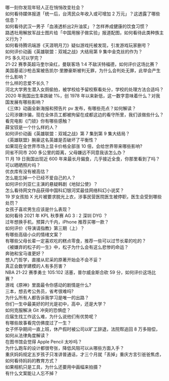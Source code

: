 哪一刻你发现年轻人正在悄悄改变社会？  
如何看待媒体报道「统一后，台湾民众年收入或可增加 2 万元」？这透露了哪些信息？  
如何看待武汉一男子「血液透析出2升油浆」？怎样养成健康的饮食习惯？  
路透社用解放军战士图片给「中国用猴子做实验」报道配图，如何看待此类种族主义行为？  
如何看待腾讯端游《天涯明月刀》疑似游戏托被发现，引发游戏玩家删号？  
如何评价动画《英雄联盟：双城之战》大结局第 9 集中金克丝的作为？  
PS 多久可以学完？  
21-22 赛季英超马奎尔染红，曼联客场 1:4 不敌沃特福德，如何评价这场比赛？  
美国基诺沙枪击案被告凯尔·里滕豪斯被判无罪，为什么会判处无罪，此举会产生什么影响？  
什么样的恋爱不长久？  
河北大学男生潜入女厕偷拍，被学校给予留校察看处分，学校的处理方法合适吗？  
2020 年我国出生率跌破 1%，创 1978 年以来新低，这一数字意味着什么？对我国发展有哪些影响？  
《三体》动画全新海报和预告片 pv 发布，有哪些亮点？如何解读？  
公司涉嫌诈骗，现在全体员工都被拘留在成都这边的看守所里，我们该做些什么？  
看完电影《门锁》你有哪些感触？  
薛宝钗是一个什么样的人？  
如何评价动画《英雄联盟：双城之战》第 7 集到第 9 集大结局？  
《英雄联盟》腕豪这名英雄是否破坏了平衡性？  
如果现在全世界市场上显卡价格全部涨 10 倍，会给世界带来哪些影响?  
同省不同市 200 多公里的距离，父母嫌远不同意我该怎么办？  
11 月 19 日我国出现近 600 年来最长月偏食，几乎接近全食，你那里看到了吗？可以晒晒照片吗？  
优衣库有没有被高估？  
怎么能忘掉一个已经不爱自己的人？  
如何评价刘亚仁主演的悬疑韩剧《地狱公使》？  
怎么看待网文作品获得中国科幻银河奖最佳网络科幻小说奖？  
19 岁女孩拍 X 光片被要求脱光上衣，涉事民营医院医生被停职，医生会受到哪些处罚？  
女孩子喜欢男生应该是什么表现？  
如何看待 2021 年 KPL 秋季赛 AG 3 : 2 深圳 DYG ？  
过年想换手机，预算六千内，iPhone 推荐买哪一款？  
如何评价《导演请指教》第三期（上）？  
有哪些高级小众的情绪文案？  
有哪些父母长辈一定喜欢吃的糕点零食，推荐一些可以过节长辈的吃的？  
《被嫌弃的松子的一生》中，松子为什么会有这么悲惨的命运？  
奔驰和宝马谁更好？  
想入门哲学，直接从尼采的原著开始会不会不妥？  
真正会数学建模的人有多厉害？  
NBA 21-22 赛季勇士 105:102 活塞，普尔威金斯合砍 59 分，如何评价这场比赛？  
游戏《原神》里面最令你感动的剧情是什么?  
三本，想去考公务员，省考很难吗?  
为什么所有人都告诉我学习是唯一的出路？  
你们一生中最美好的时光是初中，高中，还是大学？  
如何克服解决 Git 冲突的恐惧症？  
应届生找工作这么难，为什么说他们有优势呢？  
有哪些故事看完仿佛度过了一生？  
女子怀孕期间一直上班，休产假时被公司以旷工辞退，法院帮追回 8 万多赔偿，如何从法律角度解读？  
在图书馆会觉得 Apple Pencil 太吵吗？  
为什么跑车的设计都很夸张，降低风阻可以从哪些方面入手？  
重庆妈妈规定五岁孩子只准讲普通话，才三个月就「丢掉」重庆方言引爸爸焦虑，如何看待妈妈的教育方式？  
如果相机只是工具，为什么还要用中画幅来拍摄？  
有什么文案能让人忘不掉？  
